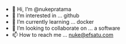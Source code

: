 - 👋 Hi, I’m @nukepratama
- 👀 I’m interested in ... github
- 🌱 I’m currently learning ... docker
- 💞️ I’m looking to collaborate on ... a software
- 📫 How to reach me ... nuke@efsatu.com

<!---
nukepratama/nukepratama is a ✨ special ✨ repository because its `README.md` (this file) appears on your GitHub profile.
You can click the Preview link to take a look at your changes.
--->
